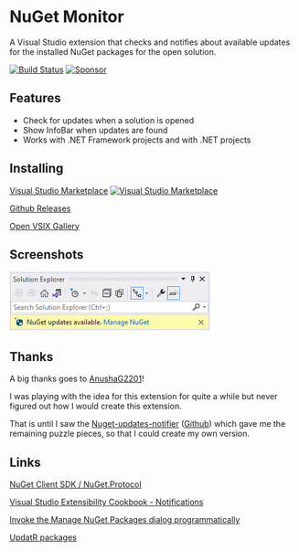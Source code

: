 # NuGet Monitor
A Visual Studio extension that checks and notifies about available updates
for the installed NuGet packages for the open solution.

[![Build Status](https://github.com/sboulema/NuGetMonitor/actions/workflows/workflow.yml/badge.svg)](https://github.com/sboulema/NuGetMonitor/actions/workflows/workflow.yml)
[![Sponsor](https://img.shields.io/badge/-Sponsor-fafbfc?logo=GitHub%20Sponsors)](https://github.com/sponsors/sboulema)

## Features
- Check for updates when a solution is opened
- Show InfoBar when updates are found
- Works with .NET Framework projects and with .NET projects

## Installing
[Visual Studio Marketplace](https://marketplace.visualstudio.com/items?itemName=SamirBoulema.NuGetMonitor) [![Visual Studio Marketplace](https://img.shields.io/vscode-marketplace/v/SamirBoulema.NuGetMonitor.svg?style=flat)](https://marketplace.visualstudio.com/items?itemName=SamirBoulema.NuGetMonitor)

[Github Releases](https://github.com/sboulema/NuGetMonitor/releases)

[Open VSIX Gallery](https://www.vsixgallery.com/extension/NuGetMonitor.2a6fbffe-f3fd-4bf8-98cc-5ae2c833a1c7)

## Screenshots
[![Screenshot](https://raw.githubusercontent.com/sboulema/NuGetMonitor/main/art/Screenshot.png)](https://raw.githubusercontent.com/sboulema/NuGetMonitor/main/art/Screenshot.png)

## Thanks
A big thanks goes to [AnushaG2201](https://github.com/AnushaG2201)!

I was playing with the idea for this extension for quite a while but never figured out how I would create this extension. 

That is until I saw the [Nuget-updates-notifier](https://marketplace.visualstudio.com/items?itemName=Anusha.NugetPackageUpdateNotifier) ([Github](https://github.com/AnushaG2201/Nuget-updates-notifier)) which gave me the remaining puzzle pieces, so that I could create my own version.

## Links
[NuGet Client SDK / NuGet.Protocol](https://learn.microsoft.com/en-us/nuget/reference/nuget-client-sdk)

[Visual Studio Extensibility Cookbook - Notifications](https://www.vsixcookbook.com/recipes/notifications.html)

[Invoke the Manage NuGet Packages dialog programmatically](https://devblogs.microsoft.com/nuget/invoke-manage-nuget-packages-dialog-programmatically/)

[UpdatR packages](https://github.com/OskarKlintrot/UpdatR)